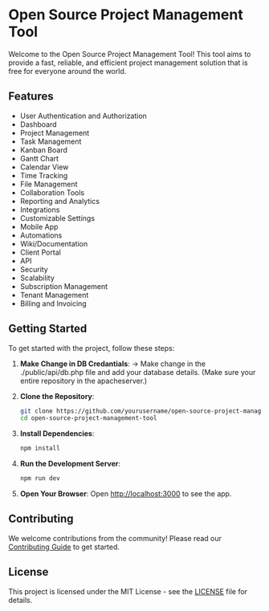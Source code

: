 # Open Source Project Management Tool

Welcome to the Open Source Project Management Tool! This tool aims to provide a fast, reliable, and efficient project management solution that is free for everyone around the world.

## Features

- User Authentication and Authorization
- Dashboard
- Project Management
- Task Management
- Kanban Board
- Gantt Chart
- Calendar View
- Time Tracking
- File Management
- Collaboration Tools
- Reporting and Analytics
- Integrations
- Customizable Settings
- Mobile App
- Automations
- Wiki/Documentation
- Client Portal
- API
- Security
- Scalability
- Subscription Management
- Tenant Management
- Billing and Invoicing

## Getting Started

To get started with the project, follow these steps:
1. **Make Change in DB Credantials**:
    -> Make change in the ./public/api/db.php file and add your database details.
    (Make sure your entire repository in the apacheserver.)

2. **Clone the Repository**:
    ```sh
    git clone https://github.com/yourusername/open-source-project-management-tool.git
    cd open-source-project-management-tool
    ```

3. **Install Dependencies**:
    ```sh
    npm install
    ```

4. **Run the Development Server**:
    ```sh
    npm run dev
    ```

5. **Open Your Browser**:
    Open [http://localhost:3000](http://localhost:3000) to see the app.

## Contributing

We welcome contributions from the community! Please read our [Contributing Guide](CONTRIBUTING.md) to get started.

## License

This project is licensed under the MIT License - see the [LICENSE](LICENSE) file for details.